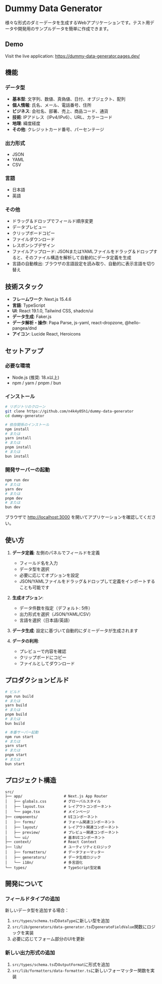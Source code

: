 # Dummy Data Generator

様々な形式のダミーデータを生成するWebアプリケーションです。テスト用データや開発用のサンプルデータを簡単に作成できます。

##  Demo

Visit the live application: https://dummy-data-generator.pages.dev/

## 機能

### データ型

- **基本型**: 文字列、数値、真偽値、日付、オブジェクト、配列
- **個人情報**: 氏名、メール、電話番号、住所
- **ビジネス**: 会社名、部署、売上、商品コード、通貨
- **技術**: IPアドレス（IPv4/IPv6）、URL、カラーコード
- **地理**: 緯度経度
- **その他**: クレジットカード番号、パーセンテージ

### 出力形式

- JSON
- YAML
- CSV

### 言語

- 日本語
- 英語

### その他

- ドラッグ＆ドロップでフィールド順序変更
- データプレビュー
- クリップボードコピー
- ファイルダウンロード
- レスポンシブデザイン
- ファイルアップロード: JSONまたはYAMLファイルをドラッグ＆ドロップすると、そのファイル構造を解析して自動的にデータ定義を生成
- 言語の自動検出: ブラウザの言語設定を読み取り、自動的に表示言語を切り替え

## 技術スタック

- **フレームワーク**: Next.js 15.4.6
- **言語**: TypeScript
- **UI**: React 19.1.0, Tailwind CSS, shadcn/ui
- **データ生成**: Faker.js
- **データ解析・操作**: Papa Parse, js-yaml, react-dropzone, @hello-pangea/dnd   
- **アイコン**: Lucide React, Heroicons

## セットアップ

### 必要な環境
- Node.js (推奨: 18.x以上)
- npm / yarn / pnpm / bun

### インストール

```bash
# リポジトリのクローン
git clone https://github.com/n4k4y05h1/dummy-data-generator
cd dummy-generator

# 依存関係のインストール
npm install
# または
yarn install
# または
pnpm install
# または
bun install
```

### 開発サーバーの起動

```bash
npm run dev
# または
yarn dev
# または
pnpm dev
# または
bun dev
```

ブラウザで [http://localhost:3000](http://localhost:3000) を開いてアプリケーションを確認してください。

## 使い方

1. **データ定義**: 左側のパネルでフィールドを定義
   - フィールド名を入力
   - データ型を選択
   - 必要に応じてオプションを設定
   - JSON/YAMLファイルをドラッグ＆ドロップして定義をインポートすることも可能です

2. **生成オプション**: 
   - データ件数を指定（デフォルト: 5件）
   - 出力形式を選択（JSON/YAML/CSV）
   - 言語を選択（日本語/英語）

3. **データ生成**: 設定に基づいて自動的にダミーデータが生成されます

4. **データの利用**: 
   - プレビューで内容を確認
   - クリップボードにコピー
   - ファイルとしてダウンロード

## プロダクションビルド

```bash
# ビルド
npm run build
# または
yarn build
# または
pnpm build
# または
bun build

# 本番サーバー起動
npm run start
# または
yarn start
# または
pnpm start
# または
bun start
```

## プロジェクト構造

```text
src/
├── app/                   # Next.js App Router
│   ├── globals.css        # グローバルスタイル
│   ├── layout.tsx         # レイアウトコンポーネント
│   └── page.tsx           # メインページ
├── components/            # UIコンポーネント
│   ├── forms/             # フォーム関連コンポーネント
│   ├── layout/            # レイアウト関連コンポーネント
│   ├── preview/           # プレビュー関連コンポーネント
│   └── ui/                # 基本UIコンポーネント
├── context/               # React Context
├── lib/                   # ユーティリティとロジック
│   ├── formatters/        # データフォーマッター
│   ├── generators/        # データ生成ロジック
│   └── i18n/              # 多言語化
└── types/                 # TypeScript型定義
```

## 開発について

### フィールドタイプの追加

新しいデータ型を追加する場合：

1. `src/types/schema.ts`の`DataType`に新しい型を追加
2. `src/lib/generators/data-generator.ts`の`generateFieldValue`関数にロジックを実装
3. 必要に応じてフォーム部分のUIを更新

### 新しい出力形式の追加

1. `src/types/schema.ts`の`OutputFormat`に形式を追加
2. `src/lib/formatters/data-formatter.ts`に新しいフォーマッター関数を実装